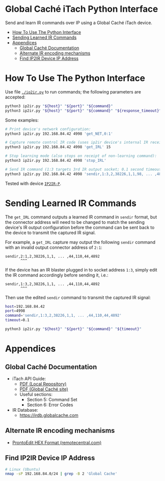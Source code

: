 # Global Caché iTach Python Interface

Send and learn IR commands over IP using a Global Caché iTach device. 

* [How To Use The Python Interface](#how-to-use-the-python-interface)
* [Sending Learned IR Commands](#sending-learned-ir-commands)
* [Appendices](#appendices)
  * [Global Caché Documentation](#global-caché-documentation)
  * [Alternate IR encoding mechanisms](#alternate-ir-encoding-mechanisms)
  * [Find IP2IR Device IP Address](#find-ip2ir-device-ip-address)

# How To Use The Python Interface

Use file [`./ip2ir.py`](ip2ir.py) to run commands; the following parameters
are accepted:

```bash
python3 ip2ir.py "${host}" "${port}" "${command}"
python3 ip2ir.py "${host}" "${port}" "${command}" "${response_timeout}"
```

Some examples:

```bash
# Print device's network configuration:
python3 ip2ir.py 192.168.84.42 4998 'get_NET,0:1'

# Capture remote control IR code (uses ip2ir device's internal IR receiver):
python3 ip2ir.py 192.168.84.42 4998 'get_IRL' 15

# Stop learning mode (also stops on receipt of non-learning command):
python3 ip2ir.py 192.168.84.42 4998 'stop_IRL'

# Send IR command (1:3 targets 3rd IR output socket; 0.1 second timeout):
python3 ip2ir.py 192.168.84.42 4998 'sendir,1:3,2,38226,1,1,98, ... ,4892' 0.1
```

Tested with device [`IP2IR-P`](https://www.globalcache.com/products/itach/ip2ir-pspecs/).

# Sending Learned IR Commands

The `get_IRL` command outputs a learned IR command in `sendir` format, but the
connector address will need to be changed to match the sending device's IR
output configuration before the command can be sent back to the device to
transmit the captured IR signal.

For example, a `get_IRL` capture may output the following `sendir` command
with an invalid output connector address of `2:1`:

```
sendir,2:1,2,38226,1,1, ... ,44,110,44,4892
       ^^^
```

If the device has an IR blaster plugged in to socket address `1:3`, simply
edit the IR command accordingly before sending it, i.e.:

```
sendir,1:3,2,38226,1,1, ... ,44,110,44,4892
       ^^^
```

Then use the edited `sendir` command to transmit the captured IR signal:

```bash
host=192.168.84.42
port=4998
command='sendir,1:3,2,38226,1,1, ... ,44,110,44,4892'
timeout=0.1

python3 ip2ir.py "${host}" "${port}" "${command}" "${timeout}"
```

# Appendices

## Global Caché Documentation

* iTach API Guide:
  * [PDF (Local Repository)](API-iTach.pdf)
  * [PDF (Global Caché site)](https://www.globalcache.com/files/docs/API-iTach.pdf)
  * Useful sections:
    * Section 5: Command Set
    * Section 6: Error Codes
* IR Database:
  * https://irdb.globalcache.com

## Alternate IR encoding mechanisms

* [ProntoEdit HEX Format (remotecentral.com)](http://www.remotecentral.com/features/irdisp2.htm)

## Find IP2IR Device IP Address

```bash
# Linux (Ubuntu)
nmap -sP 192.168.84.0/24 | grep -B 2 'Global Cache'
```
